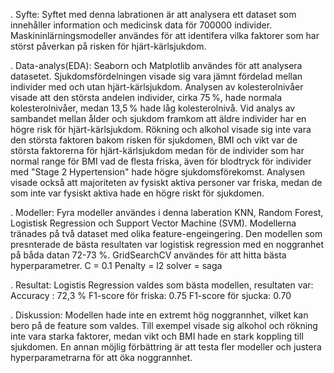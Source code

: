 . Syfte:
    Syftet med denna labrationen är att analysera ett dataset som innehåller information och medicinsk data för 700000 individer. Maskininlärningsmodeller användes för att identifera vilka faktorer som har störst påverkan på risken för hjärt-kärlsjukdom.


. Data-analys(EDA):
    Seaborn och Matplotlib användes för att analysera datasetet. Sjukdomsfördelningen visade sig vara jämnt fördelad mellan individer med och utan hjärt-kärlsjukdom. Analysen av kolesterolnivåer visade att den största andelen individer, cirka 75 %, hade normala kolesterolnivåer, medan 13,5 % hade låg kolesterolnivå. Vid analys av sambandet mellan ålder och sjukdom framkom att äldre individer har en högre risk för hjärt-kärlsjukdom.
    Rökning och alkohol visade sig inte vara den största faktoren bakom risken för sjukdomen, BMI och vikt var de största faktorerna för hjärt-kärlsjukdom medan för de individer som har normal range för BMI vad de flesta friska, även för blodtryck för individer med "Stage 2 Hypertension" hade högre sjukdomsförekomst. Analysen visade också att majoriteten av fysiskt aktiva personer var friska, medan de som inte var fysiskt aktiva hade en högre riskt för sjukdomen. 


. Modeller:
    Fyra modeller användes i denna laberation KNN, Random Forest, Logistisk Regression och Support Vector Machine (SVM). Modellerna tränades på två dataset med olika feature-engeingering. Den modellen som presnterade de bästa resultaten var logistisk regression med en noggranhet på båda datan 72-73 %. 
    GridSearchCV användes för att hitta bästa hyperparametrer.
    C = 0.1
    Penalty = l2
    solver = saga 


. Resultat:
    Logistis Regression valdes som bästa modellen, resultaten var:
    Accuracy : 72,3 %
    F1-score för friska: 0.75
    F1-score för sjucka: 0.70


. Diskussion:
    Modellen hade inte en extremt hög noggrannhet, vilket kan bero på de feature som valdes. Till exempel visade sig alkohol och rökning inte vara starka faktorer, medan vikt och BMI hade en stark koppling till sjukdomen. En annan möjlig förbättring är att testa fler modeller och justera hyperparametrarna för att öka noggrannhet.